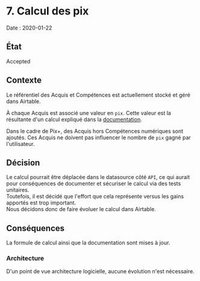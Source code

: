 # 7. Calcul des pix

Date : 2020-01-22

## État

Accepted

## Contexte

Le référentiel des Acquis et Compétences est actuellement stocké et géré dans Airtable.  

À chaque Acquis est associé une valeur en `pix`.  Cette valeur est la résultante d'un calcul expliqué dans la [documentation](../Calcul-Airtable.md). 

Dans le cadre de Pix+, des Acquis hors Compétences numériques sont ajoutés. Ces Acquis ne doivent pas influencer le nombre de `pix` gagné par l'utilisateur.  
 
## Décision

Le calcul pourrait être déplacée dans le datasource côté `API`, ce qui aurait pour conséquences de documenter et sécuriser le calcul via des tests unitaires.  
Toutefois, il est décidé que l'effort que cela représente versus les gains apportés est trop important.  
Nous décidons donc de faire évoluer le calcul dans Airtable.

## Conséquences

La formule de calcul ainsi que la documentation sont mises à jour.

### Architecture

D'un point de vue architecture logicielle, aucune évolution n'est nécessaire.
